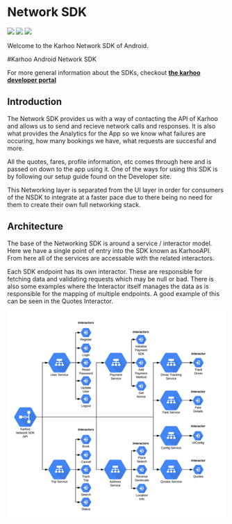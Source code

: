 # Network SDK

![](https://github.com/karhoo/karhoo-android-sdk/workflows/Master%20Branch%20CI/badge.svg) 
![](https://github.com/karhoo/karhoo-android-sdk/workflows/Develop%20Branch%20CI/badge.svg)
[![](https://jitpack.io/v/karhoo/karhoo-android-sdk.svg)](https://jitpack.io/#karhoo/karhoo-android-sdk)

Welcome to the Karhoo Network SDK of Android.

#Karhoo Android Network SDK

For more general information about the SDKs, checkout [**the karhoo developer portal**](https://developer.karhoo.com/docs/introduction-to-network-sdk)

## Introduction

The Network SDK provides us with a way of contacting the API of Karhoo and allows us to send and recieve network calls and responses. It is also what provides the Analytics for the App so we know what failures are occuring, how many bookings we have, what requests are succesful and more.

All the quotes, fares, profile information, etc comes through here and is passed on down to the app using it. One of the ways for using this SDK is by following our setup guide found on the Developer site.

This Networking layer is separated from the UI layer in order for consumers of the NSDK to integrate at a faster pace due to there being no need for them to create their own full networking stack.

## Architecture

The base of the Networking SDK is around a service / interactor model. Here we have a single point of entry into the SDK known as KarhooAPI. From here all of the services are accessable with the related interactors. 

Each SDK endpoint has its own interactor. These are responsible for fetching data and validating requests which may be null or bad. There is also some examples where the Interactor itself manages the data as is responsible for the mapping of multiple endpoints. A good example of this can be seen in the Quotes Interactor.

![Network SDK](docs/assets/network_sdk.png)
